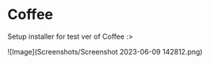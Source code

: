 # Coffee
Setup installer for test ver of Coffee
:>


![Image](Screenshots/Screenshot 2023-06-09 142812.png)
